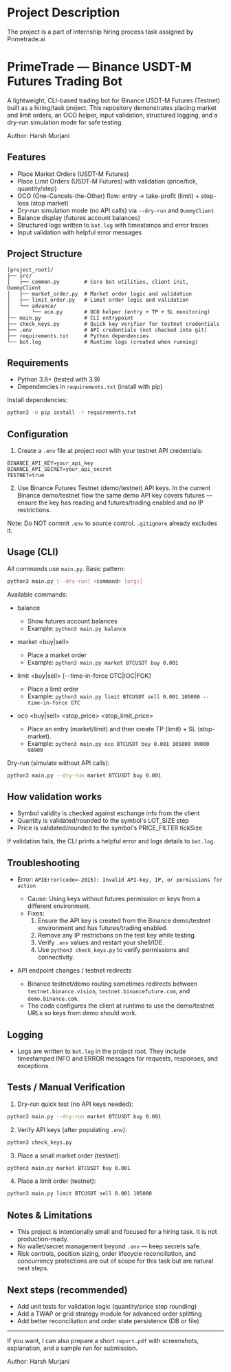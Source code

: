 # Project Description
The project is a part of internship hiring process task assigned by Primetrade.ai
# PrimeTrade — Binance USDT-M Futures Trading Bot

A lightweight, CLI-based trading bot for Binance USDT-M Futures (Testnet) built as a hiring/task project. This repository demonstrates placing market and limit orders, an OCO helper, input validation, structured logging, and a dry-run simulation mode for safe testing.

Author: Harsh Murjani

## Features
- Place Market Orders (USDT-M Futures)
- Place Limit Orders (USDT-M Futures) with validation (price/tick, quantity/step)
- OCO (One-Cancels-the-Other) flow: entry → take-profit (limit) + stop-loss (stop market)
- Dry-run simulation mode (no API calls) via `--dry-run` and `DummyClient`
- Balance display (futures account balances)
- Structured logs written to `bot.log` with timestamps and error traces
- Input validation with helpful error messages

## Project Structure
```
[project_root]/
├── src/
│   ├── common.py        # Core bot utilities, client init, DummyClient
│   ├── market_order.py  # Market order logic and validation
│   ├── limit_order.py   # Limit order logic and validation
│   └── advance/
│       └── oco.py       # OCO helper (entry + TP + SL monitoring)
├── main.py              # CLI entrypoint
├── check_keys.py        # Quick key verifier for testnet credentials
├── .env                 # API credentials (not checked into git)
├── requirements.txt     # Python dependencies
└── bot.log              # Runtime logs (created when running)
```

## Requirements
- Python 3.8+ (tested with 3.9)
- Dependencies in `requirements.txt` (install with pip)

Install dependencies:
```bash
python3 -m pip install -r requirements.txt
```

## Configuration
1. Create a `.env` file at project root with your testnet API credentials:

```text
BINANCE_API_KEY=your_api_key
BINANCE_API_SECRET=your_api_secret
TESTNET=true
```

2. Use Binance Futures Testnet (demo/testnet) API keys. In the current Binance demo/testnet flow the same demo API key covers futures — ensure the key has reading and futures/trading enabled and no IP restrictions.

Note: Do NOT commit `.env` to source control. `.gitignore` already excludes it.

## Usage (CLI)
All commands use `main.py`. Basic pattern:

```bash
python3 main.py [--dry-run] <command> [args]
```

Available commands:

- balance
	- Show futures account balances
	- Example: `python3 main.py balance`

- market <symbol> <buy|sell> <quantity>
	- Place a market order
	- Example: `python3 main.py market BTCUSDT buy 0.001`

- limit <symbol> <buy|sell> <quantity> <price> [--time-in-force GTC|IOC|FOK]
	- Place a limit order
	- Example: `python3 main.py limit BTCUSDT sell 0.001 105000 --time-in-force GTC`

- oco <symbol> <buy|sell> <quantity> <price> <stop_price> <stop_limit_price>
	- Place an entry (market/limit) and then create TP (limit) + SL (stop-market).
	- Example: `python3 main.py oco BTCUSDT buy 0.001 105000 99000 98900`

Dry-run (simulate without API calls):
```bash
python3 main.py --dry-run market BTCUSDT buy 0.001
```

## How validation works
- Symbol validity is checked against exchange info from the client
- Quantity is validated/rounded to the symbol's LOT_SIZE step
- Price is validated/rounded to the symbol's PRICE_FILTER tickSize

If validation fails, the CLI prints a helpful error and logs details to `bot.log`.

## Troubleshooting
- Error: `APIError(code=-2015): Invalid API-key, IP, or permissions for action`
	- Cause: Using keys without futures permission or keys from a different environment.
	- Fixes:
		1. Ensure the API key is created from the Binance demo/testnet environment and has futures/trading enabled.
		2. Remove any IP restrictions on the test key while testing.
		3. Verify `.env` values and restart your shell/IDE.
		4. Use `python3 check_keys.py` to verify permissions and connectivity.

- API endpoint changes / testnet redirects
	- Binance testnet/demo routing sometimes redirects between `testnet.binance.vision`, `testnet.binancefuture.com`, and `demo.binance.com`.
	- The code configures the client at runtime to use the demo/testnet URLs so keys from demo should work.

## Logging
- Logs are written to `bot.log` in the project root. They include timestamped INFO and ERROR messages for requests, responses, and exceptions.

## Tests / Manual Verification
1. Dry-run quick test (no API keys needed):
```bash
python3 main.py --dry-run market BTCUSDT buy 0.001
```

2. Verify API keys (after populating `.env`):
```bash
python3 check_keys.py
```

3. Place a small market order (testnet):
```bash
python3 main.py market BTCUSDT buy 0.001
```

4. Place a limit order (testnet):
```bash
python3 main.py limit BTCUSDT sell 0.001 105000
```

## Notes & Limitations
- This project is intentionally small and focused for a hiring task. It is not production-ready.
- No wallet/secret management beyond `.env` — keep secrets safe.
- Risk controls, position sizing, order lifecycle reconciliation, and concurrency protections are out of scope for this task but are natural next steps.

## Next steps (recommended)
- Add unit tests for validation logic (quantity/price step rounding)
- Add a TWAP or grid strategy module for advanced order splitting
- Add better reconciliation and order state persistence (DB or file)

---
If you want, I can also prepare a short `report.pdf` with screenshots, explanation, and a sample run for submission.

Author: Harsh Murjani
